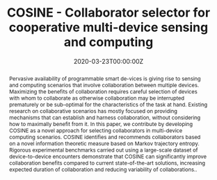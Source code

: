 ---
title: COSINE - Collaborator selector for cooperative multi-device sensing and computing

# Authors
# If you created a profile for a user (e.g. the default `admin` user), write the username (folder name) here
# and it will be replaced with their full name and linked to their profile.
authors:
  - Huber Flores
  - admin
  - Farbod Faghihi
  - Xin Li 
  - Samuli Hemminki 
  - Sasu Tarkoma
  - Pan Hui
  - Petteri Nurmi

# Author notes (optional)
#author_notes:
#  - 'Equal contribution'
#  - 'Equal contribution'

date: '2020-03-23T00:00:00Z'
doi: 'https://doi.org/10.1109/PerCom45495.2020.9127364'

# Schedule page publish date (NOT publication's date).
publishDate: '2020-03-23T00:00:00Z'

# Publication type.
# Accepts a single type but formatted as a YAML list (for Hugo requirements).
# Enter a publication type from the CSL standard.
publication_types: ['paper-conference']

# Publication name and optional abbreviated publication name.
publication: In *IEEE International Conference on Pervasive Computing and Communications* (pp. 1-10)
publication_short: In *IEEE International Conference on Pervasive Computing and Communications* (pp. 1-10)

abstract: Pervasive availability of programmable smart de-vices is giving rise to sensing and computing scenarios that involve collaboration between multiple devices. Maximizing the benefits of collaboration requires careful selection of devices with whom to collaborate as otherwise collaboration may be interrupted prematurely or be sub-optimal for the characteristics of the task at hand. Existing research on collaborative scenarios has mostly focused on providing mechanisms that can establish and harness collaboration, without considering how to maximally benefit from it. In this paper, we contribute by developing COSINE as a novel approach for selecting collaborators in multi-device computing scenarios. COSINE identifies and recommends collaborators based on a novel information theoretic measure based on Markov trajectory entropy. Rigorous experimental benchmarks carried out using a large-scale dataset of device-to-device encounters demonstrate that COSINE can significantly improve collaboration benefits compared to current state-of-the-art solutions, increasing expected duration of collaboration and reducing variability of collaborations..

# Summary. An optional shortened abstract.
summary: "..."

tags: []

# Display this page in the Featured widget?
featured: true

# Custom links (uncomment lines below)
# links:
# - name: Custom Link
#   url: http://example.org

url_pdf: 'https://helda.helsinki.fi/bitstreams/befdbc08-e699-42f3-b001-323ed9261a9b/download'
#url_code: 'https://github.com/wowchemy/wowchemy-hugo-themes'
#url_dataset: 'https://github.com/wowchemy/wowchemy-hugo-themes'
#url_poster: ''
#url_project: ''
#url_slides: ''
#url_source: 'https://github.com/wowchemy/wowchemy-hugo-themes'
#url_video: 'https://youtube.com'

# Featured image
# To use, add an image named `featured.jpg/png` to your page's folder.
image:
  caption: 'Image credit: [**Unsplash**](https://unsplash.com/photos/pLCdAaMFLTE)'
  focal_point: ''
  preview_only: false

# Associated Projects (optional).
#   Associate this publication with one or more of your projects.
#   Simply enter your project's folder or file name without extension.
#   E.g. `internal-project` references `content/project/internal-project/index.md`.
#   Otherwise, set `projects: []`.
#projects:
#  - example

# Slides (optional).
#   Associate this publication with Markdown slides.
#   Simply enter your slide deck's filename without extension.
#   E.g. `slides: "example"` references `content/slides/example/index.md`.
#   Otherwise, set `slides: ""`.
#slides: example


#{{% callout note %}}
#Click the _Cite_ button above to demo the feature to enable visitors to import publication metadata into their reference management software.
#{{% /callout %}}

#{{% callout note %}}
#Create your slides in Markdown - click the _Slides_ button to check out the example.
#{{% /callout %}}

#Add the publication's **full text** or **supplementary notes** here. You can use rich formatting such as including [code, math, and images](https://wowchemy.com/docs/content/writing-markdown-latex/).
---